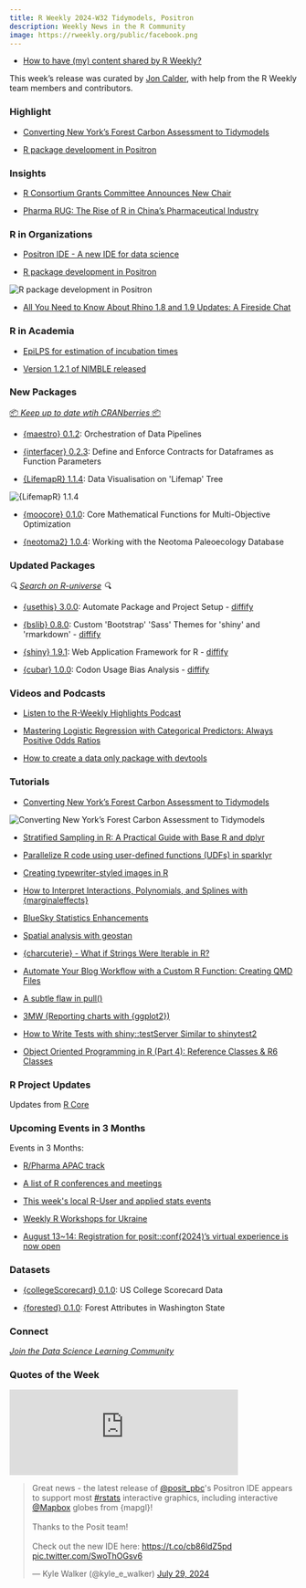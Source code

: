 ```yaml
---
title: R Weekly 2024-W32 Tidymodels, Positron
description: Weekly News in the R Community
image: https://rweekly.org/public/facebook.png
---
```


+ [How to have (my) content shared by R Weekly?](https://github.com/rweekly/rweekly.org#how-to-have-my-content-shared-by-r-weekly)

This week’s release was curated by [Jon Calder](https://fosstodon.org/@jonmcalder), with help from the R Weekly team members and contributors.

### Highlight

+ [Converting New York’s Forest Carbon Assessment to Tidymodels](https://www.mm218.dev/posts/2024-07-19-tidymodels/)

+ [R package development in Positron](https://blog.stephenturner.us/p/r-package-development-in-positron)

### Insights

+ [R Consortium Grants Committee Announces New Chair](https://www.r-consortium.org/blog/2024/08/02/r-consortium-grants-working-group-announces-new-chair)

+ [Pharma RUG: The Rise of R in China’s Pharmaceutical Industry](https://www.r-consortium.org/blog/2024/08/01/pharma-rug-the-rise-of-r-in-chinas-pharmaceutical-industry)

### R in Organizations

+ [Positron IDE - A new IDE for data science](https://drmowinckels.io/blog/2024/positron/)

+ [R package development in Positron](https://blog.stephenturner.us/p/r-package-development-in-positron)

![R package development in Positron](https://raw.githubusercontent.com/rweekly/image/master/2024/W32/positron_r_pkg_dev.png)

+ [All You Need to Know About Rhino 1.8 and 1.9 Updates: A Fireside Chat](https://www.appsilon.com/post/all-you-need-to-know-about-rhino-1-8-and-1-9)

### R in Academia

+ [EpiLPS for estimation of incubation times](https://statsandr.com/blog/epilps-for-estimation-of-incubation-times/)

+ [Version 1.2.1 of NIMBLE released](https://r-nimble.org/version-1-2-1-of-nimble-released?utm_source=rss&utm_medium=rss&utm_campaign=version-1-2-1-of-nimble-released)

### New Packages

<!-- <p class="added-hostname"><a href="https://rweekly.org/live" target="_blank" class="externalLink">📦 <i>Go Live for More New Pkgs</i> 📦</a></p> --> 
<p class="added-hostname"><a href="https://dirk.eddelbuettel.com/cranberries/cran/new/" target="_blank" class="externalLink">📦 <i>Keep up to date wtih CRANberries</i> 📦</a></p>

+ [{maestro} 0.1.2](https://cran.r-project.org/package=maestro): Orchestration of Data Pipelines

+ [{interfacer} 0.2.3](https://cran.r-project.org/package=interfacer): Define and Enforce Contracts for Dataframes as Function
Parameters

+ [{LifemapR} 1.1.4](https://cran.r-project.org/package=LifemapR): Data Visualisation on 'Lifemap' Tree

![{LifemapR} 1.1.4](https://raw.githubusercontent.com/rweekly/image/master/2024/W32/kraken_base.png)

+ [{moocore} 0.1.0](https://cran.r-project.org/package=moocore): Core Mathematical Functions for Multi-Objective Optimization

+ [{neotoma2} 1.0.4](https://cran.r-project.org/package=neotoma2): Working with the Neotoma Paleoecology Database

### Updated Packages

<i>🔍 [Search on R-universe](https://r-universe.dev/search/) 🔍</i>

+ [{usethis} 3.0.0](https://cran.r-project.org/package=usethis): Automate Package and Project Setup - [diffify](https://diffify.com/R/usethis)

+ [{bslib} 0.8.0](https://cran.r-project.org/package=bslib): Custom 'Bootstrap' 'Sass' Themes for 'shiny' and 'rmarkdown' - [diffify](https://diffify.com/R/bslib)

+ [{shiny} 1.9.1](https://cran.r-project.org/package=shiny): Web Application Framework for R - [diffify](https://diffify.com/R/shiny)

+ [{cubar} 1.0.0](https://cran.r-project.org/package=cubar): Codon Usage Bias Analysis - [diffify](https://diffify.com/R/cubar)

### Videos and Podcasts

+ [Listen to the R-Weekly Highlights Podcast](https://serve.podhome.fm/r-weekly-highlights)

+ [Mastering Logistic Regression with Categorical Predictors: Always Positive Odds Ratios](https://www.youtube.com/watch?v=6q57-26fxkA)

+ [How to create a data only package with devtools](https://www.youtube.com/watch?v=t1BCV21WG1I)

### Tutorials

+ [Converting New York’s Forest Carbon Assessment to Tidymodels](https://www.mm218.dev/posts/2024-07-19-tidymodels/)

![Converting New York’s Forest Carbon Assessment to Tidymodels](https://raw.githubusercontent.com/rweekly/image/master/2024/W32/boston_tree_canopy_2019.png)

+ [Stratified Sampling in R: A Practical Guide with Base R and dplyr](https://www.spsanderson.com/steveondata/posts/2024-07-29/)

+ [Parallelize R code using user-defined functions (UDFs) in sparklyr](https://posit.co/blog/databricks-udfs/)

+ [Creating typewriter-styled images in R](https://nrennie.rbind.io/blog/creating-typewriter-images-r/)

+ [How to Interpret Interactions, Polynomials, and Splines with {marginaleffects}](https://marginaleffects.com/vignettes/interactions.html)

+ [BlueSky Statistics Enhancements](https://r4stats.com/2024/07/30/bluesky-statistics-enhancements/)

+ [Spatial analysis with geostan](https://www.r-spatial.org//r/2024/08/02/geostan-introduction.html)

+ [{charcuterie} - What if Strings Were Iterable in R?](https://jcarroll.com.au/2024/08/03/charcuterie-what-if-strings-were-iterable-in-r/)

+ [Automate Your Blog Workflow with a Custom R Function: Creating QMD Files](https://www.spsanderson.com/steveondata/posts/2024-08-01/)

+ [A subtle flaw in pull()](https://graphdr.github.io/data-stories/posts/2024-08-01-subtle-flaw-pull/)

+ [3MW (Reporting charts with {ggplot2})](https://3mw.albert-rapp.de/p/ggplot-charts-for-reports)

+ [How to Write Tests with shiny::testServer Similar to shinytest2](https://www.appsilon.com/post/how-to-write-tests-with-shiny-testserver)

+ [Object Oriented Programming in R (Part 4): Reference Classes & R6 Classes](https://www.appsilon.com/post/object-oriented-programming-in-r-part-4)

<!--<div class="post-more-begin></div><div class="post-more-end"></div>-->

### R Project Updates

Updates from [R Core](http://developer.r-project.org/blosxom.cgi/R-devel/NEWS)

### Upcoming Events in 3 Months

Events in 3 Months:

+ [R/Pharma APAC track](https://rinpharma.com/post/2024-07-17-apac-track/)

+ [A list of R conferences and meetings](https://jumpingrivers.github.io/meetingsR/events.html)

+ [This week's local R-User and applied stats events](https://community.rstudio.com/c/irl)

+ [Weekly R Workshops for Ukraine](https://sites.google.com/view/dariia-mykhailyshyna/main/r-workshops-for-ukraine)

+ [August 13~14: Registration for posit::conf(2024)’s virtual experience is now open](https://posit.co/blog/posit-conf-2024-virtual-experience-registration/)

### Datasets

+ [{collegeScorecard} 0.1.0](https://cran.r-project.org/package=collegeScorecard): US College Scorecard Data

+ [{forested} 0.1.0](https://cran.r-project.org/package=forested): Forest Attributes in Washington State

### Connect

<i>[Join the Data Science Learning Community](https://DSLC.io/)</i>

### Quotes of the Week

<iframe src="https://mastodon.social/@timelyportfolio/112866467220660134/embed" class="mastodon-embed" style="max-width: 100%; border: 0" width="400" allowfullscreen="allowfullscreen"></iframe><script src="https://mastodon.social/embed.js" async="async"></script>

<blockquote class="twitter-tweet"><p lang="en" dir="ltr">Great news - the latest release of <a href="https://twitter.com/posit_pbc?ref_src=twsrc%5Etfw">@posit_pbc</a>&#39;s Positron IDE appears to support most <a href="https://twitter.com/hashtag/rstats?src=hash&amp;ref_src=twsrc%5Etfw">#rstats</a> interactive graphics, including interactive <a href="https://twitter.com/Mapbox?ref_src=twsrc%5Etfw">@Mapbox</a> globes from {mapgl}!<br><br>Thanks to the Posit team!<br><br>Check out the new IDE here: <a href="https://t.co/cb86ldZ5pd">https://t.co/cb86ldZ5pd</a> <a href="https://t.co/SwoThOGsv6">pic.twitter.com/SwoThOGsv6</a></p>&mdash; Kyle Walker (@kyle_e_walker) <a href="https://twitter.com/kyle_e_walker/status/1817943510760501401?ref_src=twsrc%5Etfw">July 29, 2024</a></blockquote> <script async src="https://platform.twitter.com/widgets.js" charset="utf-8"></script> 
